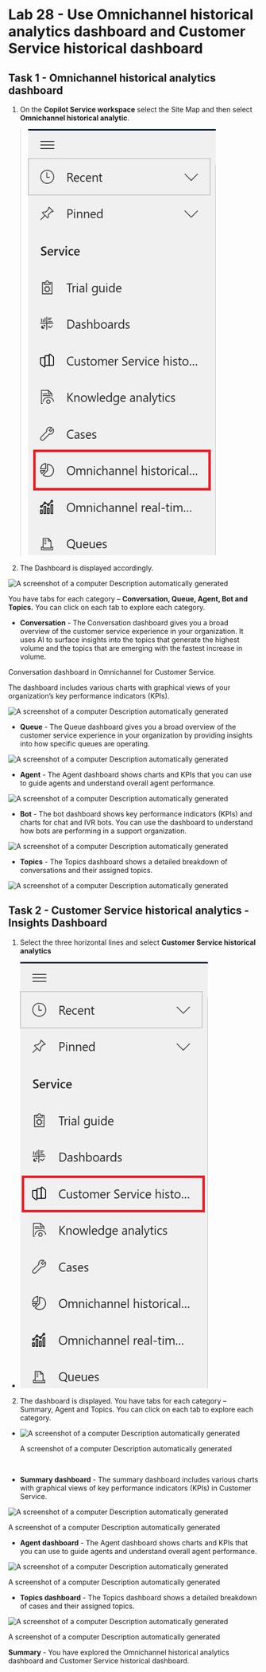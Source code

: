 # Lab 28 - Use Omnichannel historical analytics dashboard and Customer Service historical dashboard

## Task 1 - Omnichannel historical analytics dashboard

1.  On the **Copilot Service workspace** select the Site Map and then
    select **Omnichannel historical analytic**.

> ![](./media/image1.png)

2.  The Dashboard is displayed accordingly.

![A screenshot of a computer Description automatically
generated](./media/image2.png)

You have tabs for each category – **Conversation, Queue, Agent, Bot and
Topics.** You can click on each tab to explore each category.

- **Conversation** - The Conversation dashboard gives you a broad
  overview of the customer service experience in your organization. It
  uses AI to surface insights into the topics that generate the highest
  volume and the topics that are emerging with the fastest increase in
  volume.

Conversation dashboard in Omnichannel for Customer Service.

The dashboard includes various charts with graphical views of your
organization’s key performance indicators (KPIs).

![A screenshot of a computer Description automatically
generated](./media/image3.png)

- **Queue** - The Queue dashboard gives you a broad overview of the
  customer service experience in your organization by providing insights
  into how specific queues are operating.

![A screenshot of a computer Description automatically
generated](./media/image4.png)

- **Agent** - The Agent dashboard shows charts and KPIs that you can use
  to guide agents and understand overall agent performance.

![A screenshot of a computer Description automatically
generated](./media/image5.png)

- **Bot** - The bot dashboard shows key performance indicators (KPIs)
  and charts for chat and IVR bots. You can use the dashboard to
  understand how bots are performing in a support organization.

![A screenshot of a computer Description automatically
generated](./media/image6.png)

- **Topics** - The Topics dashboard shows a detailed breakdown of
  conversations and their assigned topics.

![A screenshot of a computer Description automatically
generated](./media/image7.png)

## Task 2 - Customer Service historical analytics - Insights Dashboard

1.  Select the three horizontal lines and select **Customer Service
    historical analytics**

- ![](./media/image8.png)

2.  The dashboard is displayed. You have tabs for each category –
    Summary, Agent and Topics. You can click on each tab to explore each
    category.

- ![A screenshot of a computer Description automatically
  generated](./media/image9.png)

  A screenshot of a computer Description automatically generated

&nbsp;

- **Summary dashboard** - The summary dashboard includes various charts
  with graphical views of key performance indicators (KPIs) in Customer
  Service.

![A screenshot of a computer Description automatically
generated](./media/image10.jpg)

A screenshot of a computer Description automatically generated

- **Agent dashboard** - The Agent dashboard shows charts and KPIs that
  you can use to guide agents and understand overall agent performance.

![A screenshot of a computer Description automatically
generated](./media/image11.jpg)

A screenshot of a computer Description automatically generated

- **Topics dashboard** - The Topics dashboard shows a detailed breakdown
  of cases and their assigned topics.

![A screenshot of a computer Description automatically
generated](./media/image12.jpg)

A screenshot of a computer Description automatically generated

**Summary** - You have explored the Omnichannel historical analytics
dashboard and Customer Service historical dashboard.
